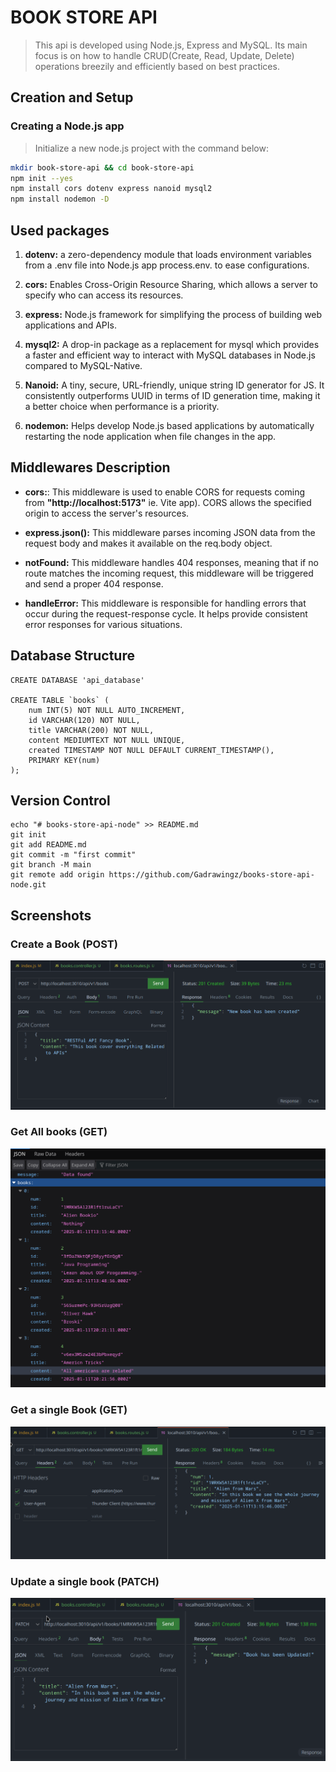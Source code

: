 # BOOK STORE API

> This api is developed using Node.js, Express and MySQL. Its main focus is on how to handle CRUD(Create, Read, Update, Delete) operations breezily and efficiently based on best practices.

## Creation and Setup

### Creating a Node.js app

> Initialize a new node.js project with the command below:

``` bash
mkdir book-store-api && cd book-store-api
npm init --yes
npm install cors dotenv express nanoid mysql2
npm install nodemon -D
```

## Used packages

1. **dotenv:** a zero-dependency module that loads environment variables from a .env file into Node.js app process.env. to ease configurations.

2. **cors:** Enables Cross-Origin Resource Sharing, which allows a server to specify who can access its resources.

3. **express:** Node.js framework for simplifying the process of building web applications and APIs.

4. **mysql2:** A drop-in package as a replacement for mysql which provides a faster and efficient way to interact with MySQL databases in Node.js compared to MySQL-Native.

5. **Nanoid:** A tiny, secure, URL-friendly, unique string ID generator for JS. It consistently outperforms UUID in terms of ID generation time, making it a better choice when performance is a priority.

6. **nodemon:** Helps develop Node.js based applications by automatically restarting the node application when file changes in the app.

## Middlewares Description

- **cors:**: This middleware is used to enable CORS for requests coming from **"http://localhost:5173"**
ie. Vite app). CORS allows the specified origin to access the server's resources.

- **express.json():** This middleware parses incoming JSON data from the request body and makes it available on the req.body object.

- **notFound:** This middleware handles 404 responses, meaning that if no route matches the incoming request, this middleware will be triggered and send a proper 404 response.

- **handleError:** This middleware is responsible for handling errors that occur during the request-response cycle. It helps provide consistent error responses for various situations.

## Database Structure

```mysql
CREATE DATABASE 'api_database'

CREATE TABLE `books` (
    num INT(5) NOT NULL AUTO_INCREMENT,
    id VARCHAR(120) NOT NULL,
    title VARCHAR(200) NOT NULL,
    content MEDIUMTEXT NOT NULL UNIQUE,
    created TIMESTAMP NOT NULL DEFAULT CURRENT_TIMESTAMP(),
    PRIMARY KEY(num)
);
```

## Version Control

```git
echo "# books-store-api-node" >> README.md
git init
git add README.md
git commit -m "first commit"
git branch -M main
git remote add origin https://github.com/Gadrawingz/books-store-api-node.git
```

## Screenshots

### Create a Book (POST)

![Create a Book](/images/create-book.png "POST")

### Get All books (GET)

![Get all Books](/images/get-all-books.png "GET")

### Get a single Book (GET)

![Get single Book](/images/get-single-book.png "GET")

### Update a single book (PATCH)

![Update Book](/images/update-book.png "PATCH")
